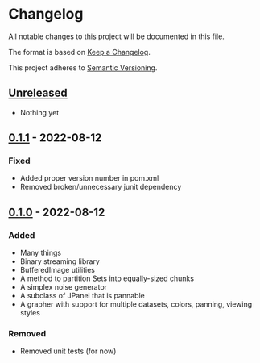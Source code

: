 <!-- markdownlint-disable-file MD024 -->

# Changelog

All notable changes to this project will be documented in this file.

The format is based on [Keep a Changelog](https://keepachangelog.com/en/1.0.0/).

This project adheres to [Semantic Versioning](https://semver.org/spec/v2.0.0.html).

## [Unreleased]
- Nothing yet

## [0.1.1] - 2022-08-12

### Fixed
- Added proper version number in pom.xml
- Removed broken/unnecessary junit dependency

## [0.1.0] - 2022-08-12

### Added
- Many things
- Binary streaming library
- BufferedImage utilities
- A method to partition Sets into equally-sized chunks
- A simplex noise generator
- A subclass of JPanel that is pannable
- A grapher with support for multiple datasets, colors, panning, viewing styles

### Removed
- Removed unit tests (for now)

[Unreleased]: https://github.com/SimNine/UrfJavaUtils/compare/v0.1.1...HEAD

[0.1.1]: https://github.com/SimNine/UrfJavaUtils/commits/v0.1.0...v0.1.1
[0.1.0]: https://github.com/SimNine/UrfJavaUtils/commits/v0.1.0